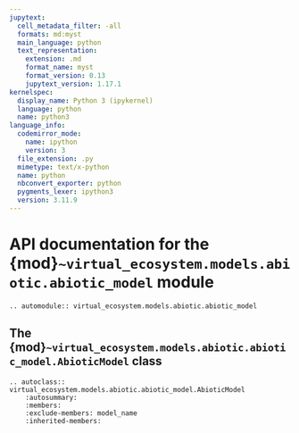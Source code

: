 ```yaml
---
jupytext:
  cell_metadata_filter: -all
  formats: md:myst
  main_language: python
  text_representation:
    extension: .md
    format_name: myst
    format_version: 0.13
    jupytext_version: 1.17.1
kernelspec:
  display_name: Python 3 (ipykernel)
  language: python
  name: python3
language_info:
  codemirror_mode:
    name: ipython
    version: 3
  file_extension: .py
  mimetype: text/x-python
  name: python
  nbconvert_exporter: python
  pygments_lexer: ipython3
  version: 3.11.9
---
```


<!-- markdownlint-disable-next-line  MD013 -->
# API documentation for the {mod}`~virtual_ecosystem.models.abiotic.abiotic_model` module

```{eval-rst}
.. automodule:: virtual_ecosystem.models.abiotic.abiotic_model
```

## The {mod}`~virtual_ecosystem.models.abiotic.abiotic_model.AbioticModel` class

```{eval-rst}
.. autoclass:: virtual_ecosystem.models.abiotic.abiotic_model.AbioticModel
    :autosummary:
    :members:
    :exclude-members: model_name
    :inherited-members:
```
